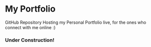 # My Portfolio
GitHub Repository Hosting my Personal Portfolio live, for the ones who connect with me online :)
### Under Construction!
